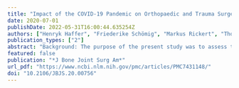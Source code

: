 ```yaml
---
title: "Impact of the COVID-19 Pandemic on Orthopaedic and Trauma Surgery in University Hospitals in Germany"
date: 2020-07-01
publishDate: 2022-05-31T16:00:44.635254Z
authors: ["Henryk Haffer", "Friederike Schömig", "Markus Rickert", "Thomas Randau", "Michael Raschke", "Dieter Wirtz", "Matthias Pumberger", "Carsten Perka"]
publication_types: ["2"]
abstract: "Background: The purpose of the present study was to assess the impact of the coronavirus disease 2019 (COVID-19) pandemic on orthopaedic and trauma surgery departments in university hospitals in Germany in order to clarify current challenges.  Methods: In this cross-sectional study, an online-based anonymous survey was conducted within the Convention of University Professors of Orthopaedic and Trauma Surgery in Germany from April 3 to April 11, 2020. A bipolar 5-point Likert scale (with possible responses of “totally disagree,” “rather disagree,” “neutral,” “rather agree,” and “totally agree”) was applied. Fifty-two (69.3%) of 75 clinic directors participated.  Results: Communication and cooperation with the government, hospital administration, and other departments during the COVID-19 pandemic were mainly perceived as appropriate. However, only 7 respondents (13.7%) totally agreed or rather agreed with the statement that the authorities are supporters of orthopaedic and trauma surgery departments. Substantial financial and personnel changes in orthopaedic and trauma surgery departments of university hospitals were reported, resulting in an average reduction of 49.4% in operating room capacity and an expected 29.3% loss of revenue. In addition, 14.7% of physicians were reallocated from orthopaedic and trauma surgery to other care-delivery environments.  Conclusions: Our study demonstrated that the COVID-19 pandemic has had a substantial impact on orthopaedic and trauma surgery departments in German university hospitals. Distinct structural and financial effects were noted. Nevertheless, the present study demonstrates the commitment of our specialty to overcome the pandemic by providing competent personnel as well as close cooperation with the hospital administration and other departments.  Clinical Relevance: To our knowledge, this is the first Germany-wide survey among the heads of orthopaedic and trauma surgery departments in university hospitals on the impact of the COVID-19 pandemic. The survey results may help to inform system-wide decision-making in Germany, in Europe, and beyond."
featured: false
publication: "*J Bone Joint Surg Am*"
url_pdf: "https://www.ncbi.nlm.nih.gov/pmc/articles/PMC7431148/"
doi: "10.2106/JBJS.20.00756"
---
```


